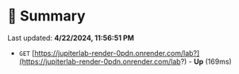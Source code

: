 # 📖 Summary
Last updated: **4/22/2024, 11:56:51 PM**

- `GET` [https://jupiterlab-render-0pdn.onrender.com/lab?](https://jupiterlab-render-0pdn.onrender.com/lab?) - **Up** (169ms)
